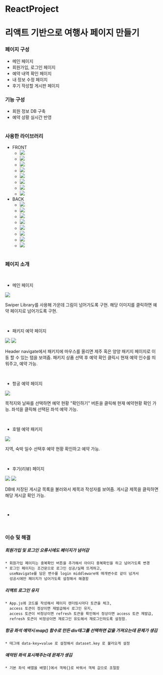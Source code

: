 # ReactProject

# 리액트 기반으로 여행사 페이지 만들기

### 페이지 구성

-   메인 페이지
-   회원가입, 로그인 페이지
-   예약 내역 확인 페이지
-   내 정보 수정 페이지
-   후기 작성할 게시판 페이지

### 기능 구성

-   회원 정보 DB 구축
-   예약 상황 실시간 반영

#

### 사용한 라이브러리

-   FRONT
    -   <img src="https://img.shields.io/badge/styled_components-DB7093?style=for-the-badge&logo=styledcomponents&logoColor=black">
    -   <img src="https://img.shields.io/badge/react_router-CA4245?style=for-the-badge&logo=reactrouter&logoColor=black">
    -   <img src="https://img.shields.io/badge/react_redux-764ABC?style=for-the-badge&logo=redux&logoColor=black">
    -   <img src="https://img.shields.io/badge/redux_devtool_sextension-764ABC?style=for-the-badge&logo=redux&logoColor=black">
    -   <img src="https://img.shields.io/badge/thunk-339933?style=for-the-badge&logo=node.js&logoColor=black">
    -   <img src="https://img.shields.io/badge/axios-5A29E4?style=for-the-badge&logo=axios&logoColor=black">
    -   <img src="https://img.shields.io/badge/swiper-6332F6?style=for-the-badge&logo=swiper&logoColor=black">
    -   <img src="https://img.shields.io/badge/react_cookie-339933?style=for-the-badge&logo=node.js&logoColor=black">
-   BACK
    -   <img src="https://img.shields.io/badge/mysql2-4479A1?style=for-the-badge&logo=mysql&logoColor=black">
    -   <img src="https://img.shields.io/badge/sequelize-52B0E7?style=for-the-badge&logo=sequelize&logoColor=black">
    -   <img src="https://img.shields.io/badge/express-000000?style=for-the-badge&logo=express&logoColor=white">
    -   <img src="https://img.shields.io/badge/express_session-000000?style=for-the-badge&logo=express&logoColor=white">
    -   <img src="https://img.shields.io/badge/cors-339933?style=for-the-badge&logo=node.js&logoColor=black">
    -   <img src="https://img.shields.io/badge/bcrypt-339933?style=for-the-badge&logo=node.js&logoColor=black">
    -   <img src="https://img.shields.io/badge/json_Web_Tokens-000000?style=for-the-badge&logo=jsonwebtokens&logoColor=white">
    -   <img src="https://img.shields.io/badge/dotenv-ECD53F?style=for-the-badge&logo=dotenv&logoColor=black">

#

### 페이지 소개

<br/>

-   메인 페이지

<img src="https://github.com/Poltia/ReactProject/blob/main/readme_imgs/main.png">

Swiper Library를 사용해 가운데 그림이 넘어가도록 구현.
해당 이미지를 클릭하면 예약 페이지로 넘어가도록 구현.

<br/>

-   패키지 예약 페이지

<img src="https://github.com/Poltia/ReactProject/blob/main/readme_imgs/package_jeju.png">

<img src="https://github.com/Poltia/ReactProject/blob/main/readme_imgs/package_yang.png">

Header navigate에서 패키지에 마우스를 올리면 제주 혹은 양양 패키지 페이지로 이동 할 수 있는 탭을 보여줌.
패키지 상품 선택 후 예약 확인 클릭시 현재 예약 인수를 띄워주고, 예약 가능.

<br/>

-   항공 예약 페이지

<img src="https://github.com/Poltia/ReactProject/blob/main/readme_imgs/air.png">

목적지와 날짜를 선택하면 예약 현황 "확인하기" 버튼을 클릭해 현재 예약현황 확인 가능.
좌석을 클릭해 선택된 좌석 예약 가능.

<br/>

-   호텔 예약 패키지

<img src="https://github.com/Poltia/ReactProject/blob/main/readme_imgs/hotel.png">

지역, 숙박 일수 선택후 예약 현황 확인하고 예약 가능.

<br/>

-   후기(리뷰) 페이지

<img src="https://github.com/Poltia/ReactProject/blob/main/readme_imgs/review.png">

<img src="https://github.com/Poltia/ReactProject/blob/main/readme_imgs/post.png">

DB에 저장된 게시글 목록을 불러와서 제목과 작성자를 보여줌.
게시글 제목을 클릭하면 해당 게시글 확인 가능.

<br/>

-   
<img src="">
<br/>
<img src="">
<br/>

#

### 이슈 및 해결

##### 회원가입 및 로그인 오류시에도 페이지가 넘어감

    * 회원가입 페이지는 중복확인 버튼을 추가해서 아이디 중복확인을 하고 넘어가도록 변경
    * 로그인 페이지는 조건문으로 로그인 성공/실패 뜨게하고,
      useNavigate를 담은 변수를 login middleware에 매개변수로 같이 넘겨서
      성공시에만 페이지가 넘어가도록 설정해서 해결함

##### 리액트 로그인 유지

    * App.js에 코드를 작성해서 페이지 렌더링시마다 토큰을 체크,
      access 토큰이 정상이면 재발급해서 로그인 유지,
      access 토큰이 비정상이면 refresh 토큰을 확인해서 정상이면 access 토큰 재발급,
      refresh 토큰이 비정상이면 재로그인 유도해서 재로그인하도록 설정함.

##### 항공 좌석 예약시 map() 함수로 만든 div태그를 선택하면 값을 가져오는데 문제가 생김

    * 태그에 data-key=value 로 설정해서 dataset.key 로 불러오게 설정

##### 예약된 좌석 표시해주는데 문제가 생김

    * 기본 좌석 배열을 배열[]에서 객체{}로 바꿔서 객체 값으로 조절함
